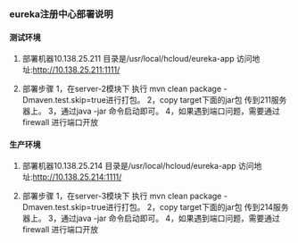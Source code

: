 ### eureka注册中心部署说明

#### 测试环境

1. 部署机器10.138.25.211
    目录是/usr/local/hcloud/eureka-app
    访问地址:http://10.138.25.211:1111/

2. 部署步骤
    1，在server-2模块下 执行 mvn clean package -Dmaven.test.skip=true进行打包。
    2，copy target下面的jar包 传到211服务器上。
    3，通过java -jar 命令启动即可。
    4，如果遇到端口问题，需要通过firewall 进行端口开放
    
#### 生产环境

1. 部署机器10.138.25.214
    目录是/usr/local/hcloud/eureka-app
    访问地址:http://10.138.25.214:1111/

2. 部署步骤
    1，在server-3模块下 执行 mvn clean package -Dmaven.test.skip=true进行打包。
    2，copy target下面的jar包 传到214服务器上。
    3，通过java -jar 命令启动即可。
    4，如果遇到端口问题，需要通过firewall 进行端口开放